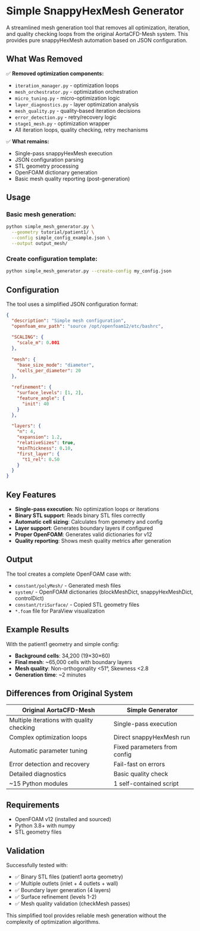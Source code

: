 # Simple SnappyHexMesh Generator

A streamlined mesh generation tool that removes all optimization, iteration, and quality checking loops from the original AortaCFD-Mesh system. This provides pure snappyHexMesh automation based on JSON configuration.

## What Was Removed

✅ **Removed optimization components:**
- `iteration_manager.py` - optimization loops  
- `mesh_orchestrator.py` - optimization orchestration
- `micro_tuning.py` - micro-optimization logic
- `layer_diagnostics.py` - layer optimization analysis  
- `mesh_quality.py` - quality-based iteration decisions
- `error_detection.py` - retry/recovery logic
- `stage1_mesh.py` - optimization wrapper
- All iteration loops, quality checking, retry mechanisms

✅ **What remains:**
- Single-pass snappyHexMesh execution
- JSON configuration parsing
- STL geometry processing  
- OpenFOAM dictionary generation
- Basic mesh quality reporting (post-generation)

## Usage

### Basic mesh generation:
```bash
python simple_mesh_generator.py \
  --geometry tutorial/patient1/ \
  --config simple_config_example.json \
  --output output_mesh/
```

### Create configuration template:
```bash
python simple_mesh_generator.py --create-config my_config.json
```

## Configuration

The tool uses a simplified JSON configuration format:

```json
{
  "description": "Simple mesh configuration",
  "openfoam_env_path": "source /opt/openfoam12/etc/bashrc",
  
  "SCALING": { 
    "scale_m": 0.001 
  },
  
  "mesh": {
    "base_size_mode": "diameter",
    "cells_per_diameter": 20
  },
  
  "refinement": {
    "surface_levels": [1, 2],
    "feature_angle": {
      "init": 40
    }
  },
  
  "layers": {
    "n": 4,
    "expansion": 1.2,
    "relativeSizes": true,
    "minThickness": 0.10,
    "first_layer": {
      "t1_rel": 0.50
    }
  }
}
```

## Key Features

- **Single-pass execution**: No optimization loops or iterations
- **Binary STL support**: Reads binary STL files correctly  
- **Automatic cell sizing**: Calculates from geometry and config
- **Layer support**: Generates boundary layers if configured
- **Proper OpenFOAM**: Generates valid dictionaries for v12
- **Quality reporting**: Shows mesh quality metrics after generation

## Output

The tool creates a complete OpenFOAM case with:
- `constant/polyMesh/` - Generated mesh files
- `system/` - OpenFOAM dictionaries (blockMeshDict, snappyHexMeshDict, controlDict)
- `constant/triSurface/` - Copied STL geometry files
- `*.foam` file for ParaView visualization

## Example Results

With the patient1 geometry and simple config:
- **Background cells**: 34,200 (19×30×60)
- **Final mesh**: ~65,000 cells with boundary layers
- **Mesh quality**: Non-orthogonality <51°, Skewness <2.8
- **Generation time**: ~2 minutes

## Differences from Original System

| Original AortaCFD-Mesh | Simple Generator |
|------------------------|------------------|
| Multiple iterations with quality checking | Single-pass execution |
| Complex optimization loops | Direct snappyHexMesh run |
| Automatic parameter tuning | Fixed parameters from config |
| Error detection and recovery | Fail-fast on errors |
| Detailed diagnostics | Basic quality check |
| ~15 Python modules | 1 self-contained script |

## Requirements

- OpenFOAM v12 (installed and sourced)
- Python 3.8+ with numpy
- STL geometry files

## Validation

Successfully tested with:
- ✅ Binary STL files (patient1 aorta geometry)
- ✅ Multiple outlets (inlet + 4 outlets + wall)
- ✅ Boundary layer generation (4 layers)
- ✅ Surface refinement (levels 1-2)
- ✅ Mesh quality validation (checkMesh passes)

This simplified tool provides reliable mesh generation without the complexity of optimization algorithms.
